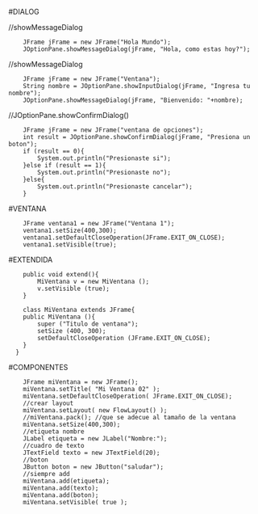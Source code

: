 #DIALOG

//showMessageDialog

        JFrame jFrame = new JFrame("Hola Mundo");
        JOptionPane.showMessageDialog(jFrame, "Hola, como estas hoy?");

//showMessageDialog

        JFrame jFrame = new JFrame("Ventana");
        String nombre = JOptionPane.showInputDialog(jFrame, "Ingresa tu nombre");
        JOptionPane.showMessageDialog(jFrame, "Bienvenido: "+nombre);
        
//JOptionPane.showConfirmDialog() 

        JFrame jFrame = new JFrame("ventana de opciones");
        int result = JOptionPane.showConfirmDialog(jFrame, "Presiona un boton");
        if (result == 0){
            System.out.println("Presionaste si");
        }else if (result == 1){
            System.out.println("Presionaste no");
        }else{
            System.out.println("Presionaste cancelar");
        }

#VENTANA

        JFrame ventana1 = new JFrame("Ventana 1");
        ventana1.setSize(400,300);
        ventana1.setDefaultCloseOperation(JFrame.EXIT_ON_CLOSE);
        ventana1.setVisible(true);

#EXTENDIDA

        public void extend(){
            MiVentana v = new MiVentana ();
            v.setVisible (true);
        }

        class MiVentana extends JFrame{
        public MiVentana (){
            super ("Titulo de ventana");
            setSize (400, 300);
            setDefaultCloseOperation (JFrame.EXIT_ON_CLOSE);
        }
      }

#COMPONENTES

        JFrame miVentana = new JFrame();
        miVentana.setTitle( "Mi Ventana 02" );
        miVentana.setDefaultCloseOperation( JFrame.EXIT_ON_CLOSE);
        //crear layout
        miVentana.setLayout( new FlowLayout() );
        //miVentana.pack(); //que se adecue al tamaño de la ventana
        miVentana.setSize(400,300);
        //etiqueta nombre
        JLabel etiqueta = new JLabel("Nombre:");
        //cuadro de texto
        JTextField texto = new JTextField(20);
        //boton
        JButton boton = new JButton("saludar");
        //siempre add
        miVentana.add(etiqueta);
        miVentana.add(texto);
        miVentana.add(boton);
        miVentana.setVisible( true );
